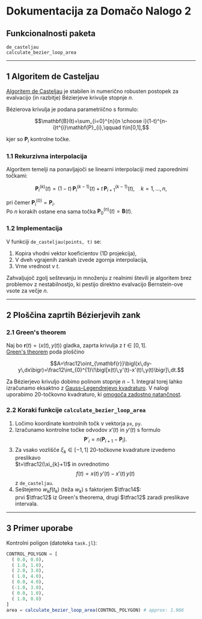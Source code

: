 # Dokumentacija za Domačo Nalogo 2

## Funkcionalnosti paketa

```@docs
de_casteljau
calculate_bezier_loop_area
```

---

## 1   Algoritem de Casteljau

[Algoritem de Casteljau](https://en.wikipedia.org/wiki/De_Casteljau%27s_algorithm) je stabilen in numerično robusten postopek za evalvacijo (in razbitje) Bézierjeve krivulje stopnje $n$.

Bézierova krivulja je podana parametriično s formulo:

$$\mathbf{B}(t)=\sum_{i=0}^{n}{n \choose i}(1-t)^{n-i}t^{i}\mathbf{P}_{i},\qquad t\in[0,1],$$

kjer so $\mathbf{P}_{i}$ kontrolne točke.

### 1.1   Rekurzivna interpolacija
Algoritem temelji na ponavljajoči se linearni interpolaciji med zaporednimi točkami:

$$\mathbf{P}^{(k)}_{i}(t)=(1-t)\,\mathbf{P}^{(k-1)}_{i}(t)\;+\;t\,\mathbf{P}^{(k-1)}_{i+1}(t),\quad k=1,\dots ,n,$$

pri čemer $\mathbf{P}^{(0)}_{i}=\mathbf{P}_{i}$.  
Po $n$ korakih ostane ena sama točka $\mathbf{P}^{(n)}_{0}(t)=\mathbf{B}(t)$.

### 1.2   Implementacija
V funkciji `de_casteljau(points, t)` se:

1. Kopira vhodni vektor koeficientov (1D projekcija),
2. V dveh vgrajenih zankah izvede zgornja interpolacija,
3. Vrne vrednost v $t$.

Zahvaljujoč zgolj seštevanju in množenju z realnimi števili je algoritem brez problemov z nestabilnostjo, ki pestijo direktno evalvacijo Bernstein-ove vsote za večje $n$.

---

## 2   Ploščina zaprtih Bézierjevih zank

### 2.1 Green's theorem
Naj bo $\mathbf{r}(t)=(x(t),y(t))$ gladka, zaprta krivulja z $t\in[0,1]$.  
[Green's theorem](https://en.wikipedia.org/wiki/Green%27s_theorem) poda ploščino

$$A=\frac12\oint_{\mathbf{r}}\bigl(x\,dy-y\,dx\bigr)=\frac12\int_{0}^{1}\!\bigl[x(t)\,y'(t)-x'(t)\,y(t)\bigr]\,dt.$$

Za Bézierjevo krivuljo dobimo polinom stopnje $n-1$. Integral torej lahko izračunamo eksaktno z [Gauss–Legendrejevo kvadraturo](https://dlmf.nist.gov/3.5). V nalogi uporabimo 20-točkovno kvadraturo, ki [omogoča zadostno natančnost](https://en.wikipedia.org/wiki/Gauss%E2%80%93Legendre_quadrature).

### 2.2   Koraki funkcije `calculate_bezier_loop_area`

1. Ločimo koordinate kontrolnih točk v vektorja `px`, `py`.
2. Izračunamo kontrolne točke odvodov $x'(t)$ in $y'(t)$ s formulo  
   $$\mathbf{P}'_{i}=n\bigl(\mathbf{P}_{i+1}-\mathbf{P}_{i}\bigr).$$
3. Za vsako vozlišče $\xi_{k}\in[-1,1]$ 20-točkovne kvadrature izvedemo preslikavo  
   $t=\tfrac12(\xi_{k}+1)$ in ovrednotimo
   $$f(t)=x(t)\,y'(t)-x'(t)\,y(t)$$
   z `de_casteljau`.
4. Seštejemo $w_{k}f(t_{k})$ (teža $w_{k}$) s faktorjem $\tfrac14$:  
   prvi $\tfrac12$ iz Green's theorema, drugi $\tfrac12$ zaradi preslikave intervala.

---

## 3   Primer uporabe

Kontrolni poligon (datoteka `task.jl`):

```julia
CONTROL_POLYGON = [
  ( 0.0, 0.0),
  ( 1.0, 1.0),
  ( 2.0, 3.0),
  ( 1.0, 4.0),
  ( 0.0, 4.0),
  (-1.0, 3.0),
  ( 0.0, 1.0),
  ( 1.0, 0.0)
]
area = calculate_bezier_loop_area(CONTROL_POLYGON) # approx: 1.966
```
